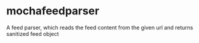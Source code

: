 # mochafeedparser
A feed parser, which reads the feed content from the given url and returns sanitized feed object
